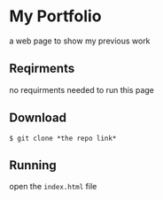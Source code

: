 # My Portfolio
a web page to show my previous work

## Reqirments
no requirments needed to run this page
## Download
`
$ git clone *the repo link*
`
## Running
open the `index.html` file